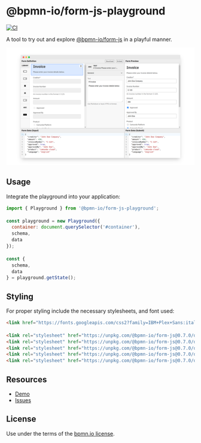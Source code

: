 # @bpmn-io/form-js-playground

[![CI](https://github.com/bpmn-io/form-js/workflows/CI/badge.svg)](https://github.com/bpmn-io/form-js/actions?query=workflow%3ACI)

A tool to try out and explore [@bpmn-io/form-js](../form-js) in a playful manner.

![Playground Screenshot](./resources/screenshot.png)


## Usage

Integrate the playground into your application:

```javascript
import { Playground } from '@bpmn-io/form-js-playground';

const playground = new Playground({
  container: document.querySelector('#container'),
  schema,
  data
});

const {
  schema,
  data
} = playground.getState();
```

## Styling

For proper styling include the necessary stylesheets, and font used:

```html
<link href="https://fonts.googleapis.com/css2?family=IBM+Plex+Sans:ital,wght@0,400;0,600;1,400&display=swap" rel="stylesheet">

<link rel="stylesheet" href="https://unpkg.com/@bpmn-io/form-js@0.7.0/dist/assets/form-js.css">
<link rel="stylesheet" href="https://unpkg.com/@bpmn-io/form-js@0.7.0/dist/assets/form-js-editor.css">
<link rel="stylesheet" href="https://unpkg.com/@bpmn-io/form-js@0.7.0/dist/assets/dragula.css">
<link rel="stylesheet" href="https://unpkg.com/@bpmn-io/form-js@0.7.0/dist/assets/properties-panel.css">
<link rel="stylesheet" href="https://unpkg.com/@bpmn-io/form-js@0.7.0/dist/assets/form-js-playground.css">
```

## Resources

* [Demo](https://demo.bpmn.io/form)
* [Issues](https://github.com/bpmn-io/form-js/issues)


## License

Use under the terms of the [bpmn.io license](http://bpmn.io/license).